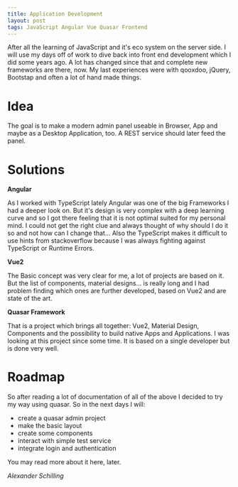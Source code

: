 ```yaml
---
title: Application Development
layout: post
tags: JavaScript Angular Vue Quasar Frontend
---
```


After all the learning of JavaScript and it's eco system on the server side. I will
use my days off of work to dive back into front end development which I did some
years ago. A lot has changed since that and complete new frameworks are there, now.
My last experiences were with qooxdoo, jQuery, Bootstap and often a lot of hand made things.

# Idea

The goal is to make a modern admin panel useable in Browser, App and maybe as a Desktop
Application, too. A REST service should later feed the panel.

# Solutions

**Angular**

As I worked with TypeScript lately Angular was one of the big Frameworks I had a deeper
look on. But it's design is very complex with a deep learning curve and so I got there
feeling that it is not optimal suited for my personal mind. I could not get the right clue
and always thought of why should I do it so and not how can I change that...
Also the TypeScript makes it difficult to use hints from stackoverflow because I was
always fighting against TypeScript or Runtime Errors.

**Vue2**

The Basic concept was very clear for me, a lot of projects are based on it. But the list
of components, material designs... is really long and I had problem finding which ones
are further developed, based on Vue2 and are state of the art.

**Quasar Framework**

That is a project which brings all together: Vue2, Material Design, Components and
the possibility to build native Apps and Applications. I was looking at this project since
some time. It is based on a single developer but is done very well.

# Roadmap

So after reading a lot of documentation of all of the above I decided to try my way
using quasar. So in the next days I will:
- create a quasar admin project
- make the basic layout
- create some components
- interact with simple test service
- integrate login and authentication


You may read more about it here, later.

_Alexander Schilling_
